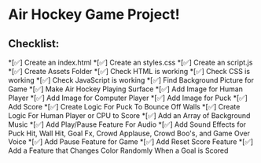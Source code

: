 # Air Hockey Game Project!

## Checklist:
*[✅] Create an index.html
*[✅] Create an styles.css
*[✅] Create an script.js
*[✅] Create Assets Folder
*[✅] Check HTML is working
*[✅] Check CSS is working
*[✅] Check JavaScript is working
*[✅] Find Background Picture for Game
*[✅] Make Air Hockey Playing Surface
*[✅] Add Image for Human Player
*[✅] Add Image for Computer Player
*[✅] Add Image for Puck
*[✅] Add Score
*[✅] Create Logic For Puck To Bounce Off Walls
*[✅] Create Logic For Human Player or CPU to Score
*[✅] Add an Array of Background Music
*[✅] Add Play/Pause Feature For Audio
*[✅] Add Sound Effects for Puck Hit, Wall Hit, Goal Fx, Crowd Applause, Crowd Boo's, and Game Over Voice
*[✅] Add Pause Feature for Game
*[✅] Add Reset Score Feature
*[✅] Add a Feature that Changes Color Randomly When a Goal is Scored 
 